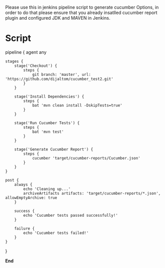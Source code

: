 Please use this in jenkins pipeline script to generate cucumber Options, in order to do that please ensure that you already insatlled cucumber report plugin  and configured JDK and MAVEN in Jenkins.

**Script**
==================================================================================================================================================================================    

pipeline {
    agent any

    stages {
        stage('Checkout') {
            steps {
                git branch: 'master', url: 'https://github.com/dijaltom/cucumber_test2.git'
            }
        }

        stage('Install Dependencies') {
            steps {
                bat 'mvn clean install -DskipTests=true'
            }
        }

        stage('Run Cucumber Tests') {
            steps {
                bat 'mvn test'
            }
        }

        stage('Generate Cucumber Report') {
            steps {
                cucumber 'target/cucumber-reports/Cucumber.json'
            }
        }
    }

    post {
        always {
            echo 'Cleaning up...'
            archiveArtifacts artifacts: 'target/cucumber-reports/*.json', allowEmptyArchive: true
        }

        success {
            echo 'Cucumber tests passed successfully!'
        }

        failure {
            echo 'Cucumber tests failed!'
        }
    }
}

 
**End**

